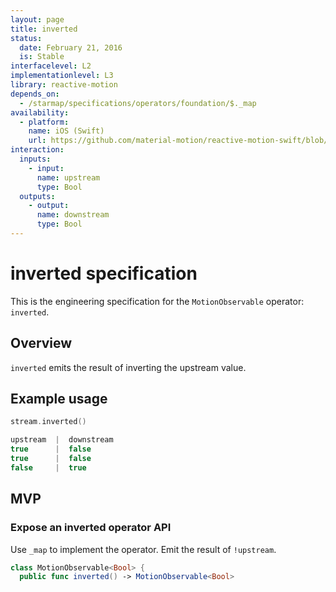 ```yaml
---
layout: page
title: inverted
status:
  date: February 21, 2016
  is: Stable
interfacelevel: L2
implementationlevel: L3
library: reactive-motion
depends_on:
  - /starmap/specifications/operators/foundation/$._map
availability:
  - platform:
    name: iOS (Swift)
    url: https://github.com/material-motion/reactive-motion-swift/blob/develop/src/operators/inverted.swift
interaction:
  inputs:
    - input:
      name: upstream
      type: Bool
  outputs:
    - output:
      name: downstream
      type: Bool
---
```


# inverted specification

This is the engineering specification for the `MotionObservable` operator: `inverted`.

## Overview

`inverted` emits the result of inverting the upstream value.

## Example usage

```swift
stream.inverted()

upstream  |  downstream
true      |  false
true      |  false
false     |  true
```

## MVP

### Expose an inverted operator API

Use `_map` to implement the operator. Emit the result of `!upstream`.

```swift
class MotionObservable<Bool> {
  public func inverted() -> MotionObservable<Bool>
```
